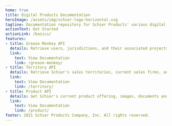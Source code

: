 ```yaml
---
home: true
title: Digital Products Documentation
heroImage: /assets/img/schier-logo-horizontal.svg
tagline: Documentation repository for Schier Products' various digital IP and API documentation.
actionText: Get Started
actionLink: /basics/
features:
- title: Grease Monkey API
  details: Retrieve users, jurisdictions, and their associated projects from the Grease Monkey ecosystem.
  link:
    text: View Documentation
    link: /grease-monkey/
- title: Territory API
  details: Retrieve Schier's sales territories, current sales firms, and associated postal codes, counties, and states.
  link:
    text: View Documentation
    link: /territory/
- title: Product API
  details: Get Schier's current product offering, images, documents and all other associated information
  link:
    text: View Documentation
    link: /product/
footer: 2021 Schier Products Company, Inc. All rights reserved.
---
```

